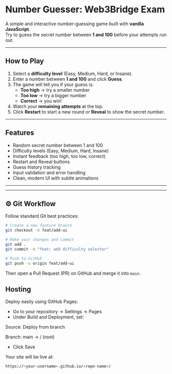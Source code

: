 #  Number Guesser: Web3Bridge Exam

A simple and interactive number-guessing game built with **vanilla JavaScript**.  
Try to guess the secret number between **1 and 100** before your attempts run out.

---

##  How to Play

1. Select a **difficulty level** (Easy, Medium, Hard, or Insane).
2. Enter a number between **1 and 100** and click **Guess**.
3. The game will tell you if your guess is:
   - **Too high** → try a smaller number  
   - **Too low** → try a bigger number  
   - **Correct** → you win!
4. Watch your **remaining attempts** at the top.
5. Click **Restart** to start a new round or **Reveal** to show the secret number.

---

## Features

- Random secret number between 1 and 100  
- Difficulty levels (Easy, Medium, Hard, Insane)  
- Instant feedback (too high, too low, correct)  
- Restart and Reveal buttons  
- Guess history tracking  
- Input validation and error handling  
- Clean, modern UI with subtle animations  

---


---

## ⚙️ Git Workflow

Follow standard Git best practices:

```bash
# Create a new feature branch
git checkout -b feat/add-ui

# Make your changes and commit
git add .
git commit -m "feat: add difficulty selector"

# Push to GitHub
git push -u origin feat/add-ui
```

Then open a Pull Request (PR) on GitHub and merge it into `main.`

## Hosting

Deploy easily using GitHub Pages:

- Go to your repository → Settings → Pages
- Under Build and Deployment, set:

Source: Deploy from branch

Branch: main → / (root)
- Click Save

Your site will be live at:
```bash
https://<your-username>.github.io/<repo-name>/
```

